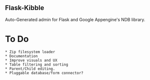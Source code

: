 Flask-Kibble
--------------

Auto-Generated admin for Flask and Google Appengine's NDB library.


To Do
=====

    * Zip filesystem loader
    * Documentation
    * Improve visuals and UX
    * Table filtering and sorting
    * Parent/Child editing.
    * Pluggable database/form connector?

